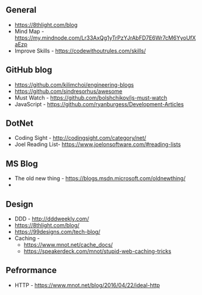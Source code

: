 ## General
* https://8thlight.com/blog
* Mind Map - https://my.mindnode.com/Lr33AxQg1yTrPzYJrAbFD7E6Wr7cM6YyoUfXaEzp
* Improve Skills - https://codewithoutrules.com/skills/

## GitHub blog 
* https://github.com/kilimchoi/engineering-blogs
* https://github.com/sindresorhus/awesome
* Must Watch - https://github.com/bolshchikov/js-must-watch
* JavaScript - https://github.com/ryanburgess/Development-Articles

## DotNet
* Coding Sight - http://codingsight.com/category/net/
* Joel Reading List-  https://www.joelonsoftware.com/#reading-lists

## MS Blog
* The old new thing - https://blogs.msdn.microsoft.com/oldnewthing/
* 


## Design
* DDD - http://dddweekly.com/
* https://8thlight.com/blog/
* https://99designs.com/tech-blog/
* Caching - 
  * https://www.mnot.net/cache_docs/
  * https://speakerdeck.com/mnot/stupid-web-caching-tricks

## Pefrormance
* HTTP - https://www.mnot.net/blog/2016/04/22/ideal-http
